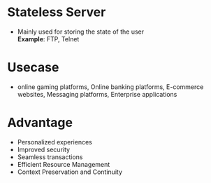 # Stateless Server
- Mainly used for storing the state of the user <br>
**Example**: FTP, Telnet

# Usecase
- online gaming platforms, Online banking platforms, E-commerce websites, Messaging platforms, Enterprise applications

# Advantage
- Personalized experiences
- Improved security
- Seamless transactions
- Efficient Resource Management
- Context Preservation and Continuity
